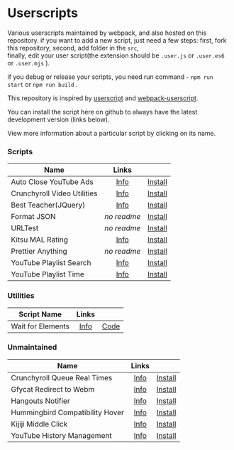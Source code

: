 # Userscripts

Various userscripts maintained by webpack, and also hosted on this repository.
if you want to add a new script, just need a few steps:
first, fork this repository,
second, add folder in the `src`,  
finally, edit your user script(the extension should be `.user.js` or `.user.es6` or `.user.mjs` ).

if you debug or release your scripts, you need run command -  `npm run start` or `npm run build` .

This repository is inspired by [userscript](https://github.com/fuzetsu/userscripts) and [webpack-userscript](https://github.com/momocow/webpack-userscript).

You can install the script here on github to always have the latest development version (links below).

View more information about a particular script by clicking on its name.

### Scripts

|Name|Links||
|-|:-:|:-:|
|Auto Close YouTube Ads|[Info](https://gitee.com/tsharp/userscripts/tree/master/src/auto-close-youtube-ads)|[Install](https://gitee.com/tsharp/userscripts/raw/master/dist/auto-close-youtube-ads.user.js)|
|Crunchyroll Video Utilities|[Info](https://gitee.com/tsharp/userscripts/tree/master/src/crunchyroll-video-utilities)|[Install](https://gitee.com/tsharp/userscripts/raw/master/dist/crunchyroll-video-utilties.user.js)|
|Best Teacher(JQuery)|[Info](https://gitee.com/tsharp/userscripts/tree/master/src/findteacherson51talk)|[Install](https://gitee.com/tsharp/userscripts/raw/master/dist/findingteacher.user.js)|
|Format JSON|_no readme_|[Install](https://gitee.com/tsharp/userscripts/raw/master/dist/format-json.user.js)|
|URLTest|_no readme_|[Install](https://gitee.com/tsharp/userscripts/raw/master/dist/URLTest.user.js)|
|Kitsu MAL Rating|[Info](https://gitee.com/tsharp/userscripts/tree/master/src/kitsu-mal-rating)|[Install](https://gitee.com/tsharp/userscripts/raw/master/dist/kitsu-mal-rating.user.js)|
|Prettier Anything|_no readme_|[Install](https://gitee.com/tsharp/userscripts/raw/master/dist/prettier-anything.user.js)|
|YouTube Playlist Search|[Info](https://gitee.com/tsharp/userscripts/tree/master/src/youtube-playlist-search)|[Install](https://gitee.com/tsharp/userscripts/raw/master/dist/youtube-playlist-search.user.js)|
|YouTube Playlist Time|[Info](https://gitee.com/tsharp/userscripts/tree/master/src/youtube-playlist-time)|[Install](https://gitee.com/tsharp/userscripts/raw/master/dist/youtube-playlist-time.user.js)|

### Utilities

| Script Name       |      Links       |                  |
| ----------------- | :--------------: | :--------------: |
| Wait for Elements | [Info][infolink] | [Code][codelink] |

[infolink]: https://github.com/fuzetsu/userscripts/tree/master/wait-for-elements
[codelink]: https://github.com/fuzetsu/userscripts/raw/master/wait-for-elements/wait-for-elements.js

### Unmaintained

|Name|Links||
|-|:-:|:-:|
|Crunchyroll Queue Real Times|[Info](https://gitee.com/tsharp/userscripts/tree/master/src/crunchyroll-queue-times)|[Install](https://gitee.com/tsharp/userscripts/raw/master/dist/crunchyroll-queue-times.user.js)|
|Gfycat Redirect to Webm|[Info](https://gitee.com/tsharp/userscripts/tree/master/src/gfycat-redirect-to-webm)|[Install](https://gitee.com/tsharp/userscripts/raw/master/dist/gfycat-redirect-to-webm.user.js)|
|Hangouts Notifier|[Info](https://gitee.com/tsharp/userscripts/tree/master/src/hangouts-notifier)|[Install](https://gitee.com/tsharp/userscripts/raw/master/dist/hangouts-notifier.user.js)|
|Hummingbird Compatibility Hover|[Info](https://gitee.com/tsharp/userscripts/tree/master/src/hummingbird-compatibility-hover)|[Install](https://gitee.com/tsharp/userscripts/raw/master/dist/hummingbird-compatibility-hover.user.js)|
|Kijiji Middle Click|[Info](https://gitee.com/tsharp/userscripts/tree/master/src/kijiji-middle-click)|[Install](https://gitee.com/tsharp/userscripts/raw/master/dist/kijiji-middle-click.user.js)|
|YouTube History Management|[Info](https://gitee.com/tsharp/userscripts/tree/master/src/youtube-history-management)|[Install](https://gitee.com/tsharp/userscripts/raw/master/dist/youtube-history-management.user.js)|